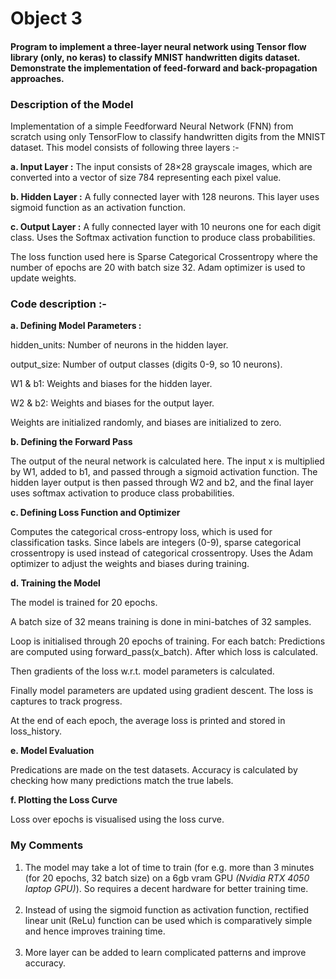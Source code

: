 <h1>Object 3</h1>
<h4>Program to implement a three-layer neural network using Tensor flow library (only, no
keras) to classify MNIST handwritten digits dataset. Demonstrate the implementation
of feed-forward and back-propagation approaches.</h4>

<h3>Description of the Model </h3>

Implementation of a simple Feedforward Neural Network (FNN) from scratch using only TensorFlow to classify handwritten digits from the MNIST dataset.
This model consists of following three layers :-

<b>a. Input Layer :</b> The input consists of 28×28 grayscale images, which are converted into a vector of size 784 representing each pixel value. 

<b>b. Hidden Layer :</b> A fully connected layer with 128 neurons. This layer uses sigmoid function as an activation function.

<b>c. Output Layer :</b> A fully connected layer with 10 neurons one for each digit class. Uses the Softmax activation function to produce class probabilities.

The loss function used here is Sparse Categorical Crossentropy where the number of epochs are 20 with batch size 32. Adam optimizer is used to update weights.

<h3>Code description  :- </h3>

<b>a. Defining Model Parameters :</b> 

hidden_units: Number of neurons in the hidden layer.

output_size: Number of output classes (digits 0-9, so 10 neurons).

W1 & b1: Weights and biases for the hidden layer.

W2 & b2: Weights and biases for the output layer.

Weights are initialized randomly, and biases are initialized to zero.

<b>b. Defining the Forward Pass</b>

The output of the neural network is calculated here.
The input x is multiplied by W1, added to b1, and passed through a sigmoid activation function.
The hidden layer output is then passed through W2 and b2, and the final layer uses softmax activation to produce class probabilities.

<b>c. Defining Loss Function and Optimizer </b>

Computes the categorical cross-entropy loss, which is used for classification tasks.
Since labels are integers (0-9), sparse categorical crossentropy is used instead of categorical crossentropy.
Uses the Adam optimizer to adjust the weights and biases during training.

<b>d.  Training the Model</b>

The model is trained for 20 epochs.

A batch size of 32 means training is done in mini-batches of 32 samples.

Loop is initialised through 20 epochs of training.
For each batch:
Predictions are computed using forward_pass(x_batch).
After which loss is calculated.

Then gradients of the loss w.r.t. model parameters is calculated.

Finally model parameters are updated using gradient descent.
The loss is captures to track progress.

At the end of each epoch, the average loss is printed and stored in loss_history.

<b>e. Model Evaluation </b>

Predications are made on the test datasets.
Accuracy is calculated by checking how many predictions match the true labels.

<b>f. Plotting the Loss Curve </b>

Loss over epochs is visualised using the loss curve. 

<h3>My Comments</h3>

<ol>
<li>The model may take a lot of time to train (for e.g. more than 3 minutes (for 20 epochs, 32 batch size) on a 6gb vram GPU <i>(Nvidia RTX 4050 laptop GPU)</i>). So requires a decent hardware for better training time. </li>
<br>

<li>Instead of using the sigmoid function as activation function, rectified linear unit (ReLu) function can be used which is comparatively simple and hence improves training time. </li>
<br>
<li>More layer can be added to learn complicated patterns and improve accuracy. </li>
</ol>


